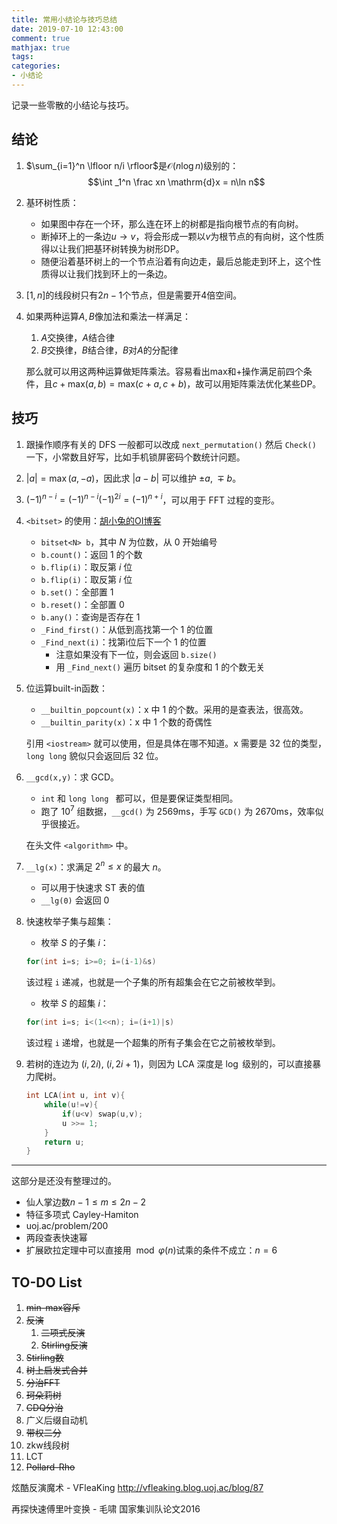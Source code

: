 ```yaml
---
title: 常用小结论与技巧总结
date: 2019-07-10 12:43:00
comment: true
mathjax: true
tags:
categories:
- 小结论
---
```


记录一些零散的小结论与技巧。

<!--more-->

## 结论

1. $\sum_{i=1}^n \lfloor n/i \rfloor$是$\mathcal{O}(n\log n)$级别的：
	$$\int _1^n \frac xn \mathrm{d}x = n\ln n$$

2. 基环树性质：
	* 如果图中存在一个环，那么连在环上的树都是指向根节点的有向树。
	* 断掉环上的一条边$u\rightarrow v$，将会形成一颗以$v$为根节点的有向树，这个性质得以让我们把基环树转换为树形DP。
	* 随便沿着基环树上的一个节点沿着有向边走，最后总能走到环上，这个性质得以让我们找到环上的一条边。

3. $[1,n]$的线段树只有$2n-1$个节点，但是需要开$4$倍空间。

4. 如果两种运算$A,B$像加法和乘法一样满足：
	1. $A$交换律，$A$结合律
	2. $B$交换律，$B$结合律，$B$对$A$的分配律

	那么就可以用这两种运算做矩阵乘法。容易看出$\mathrm{max}$和$+$操作满足前四个条件，且$c+\mathrm{max}(a,b) = \mathrm{max}(c+a,c+b)$，故可以用矩阵乘法优化某些DP。




## 技巧

1. 跟操作顺序有关的 DFS 一般都可以改成 `next_permutation()` 然后 `Check()` 一下，小常数且好写，比如手机锁屏密码个数统计问题。

2. $|a|=\max (a,-a)$，因此求 $|a-b|$ 可以维护 $\pm a,\  \mp b$。

3. $(-1)^{n-i}=(-1)^{n-i}(-1)^{2i}=(-1)^{n+i}$，可以用于 FFT 过程的变形。

4. `<bitset>` 的使用：[胡小兔的OI博客](https://www.cnblogs.com/RabbitHu/p/bitset.html)
	* `bitset<N> b`，其中 $N$ 为位数，从 $0$ 开始编号
	* `b.count()`：返回 $1$ 的个数
	* `b.flip(i)`：取反第 $i$ 位 
	* `b.flip(i)`：取反第 $i$ 位
	* `b.set()`：全部置 $1$
	* `b.reset()`：全部置 $0$
	* `b.any()`：查询是否存在 $1$
	* `_Find_first()`：从低到高找第一个 $1$ 的位置
	* `_Find_next(i)`：找第i位后下一个 $1$ 的位置
    	* 注意如果没有下一位，则会返回 `b.size()`
    	* 用 `_Find_next()` 遍历 bitset 的复杂度和 $1$ 的个数无关

5. 位运算built-in函数：
	* `__builtin_popcount(x)`：x 中 $1$ 的个数。采用的是查表法，很高效。
	* `__builtin_parity(x)`：x 中 $1$ 个数的奇偶性
	
	引用 `<iostream>` 就可以使用，但是具体在哪不知道。x 需要是 32 位的类型， `long long` 貌似只会返回后 32 位。

6. `__gcd(x,y)`：求 GCD。
	* `int` 和 `long long ` 都可以，但是要保证类型相同。
	* 跑了 $10^7$ 组数据，`__gcd()` 为 2569ms，手写 `GCD()` 为 2670ms，效率似乎很接近。

	在头文件 `<algorithm>` 中。

7. `__lg(x)`：求满足 $2^n\leq x$ 的最大 $n$。
	* 可以用于快速求 ST 表的值
	* `__lg(0)` 会返回 $0$

8. 快速枚举子集与超集：

	* 枚举 $S$ 的子集 $i$：

	```c++
	for(int i=s; i>=0; i=(i-1)&s)
	```
	
	该过程 `i` 递减，也就是一个子集的所有超集会在它之前被枚举到。


	* 枚举 $S$ 的超集 $i$：

	```c++
	for(int i=s; i<(1<<n); i=(i+1)|s)
	```

	该过程 `i` 递增，也就是一个超集的所有子集会在它之前被枚举到。

9. 若树的连边为 $(i, 2i),\ (i, 2i+1)$，则因为 LCA 深度是 $\log$ 级别的，可以直接暴力爬树。

	```c++
	int LCA(int u, int v){
		while(u!=v){
			if(u<v) swap(u,v);
			u >>= 1;
		}
		return u;
	}
	```





---

这部分是还没有整理过的。

* 仙人掌边数$n-1 \leq m \leq 2n-2$
* 特征多项式 Cayley-Hamiton
* uoj.ac/problem/200
* 两段查表快速幂
* 扩展欧拉定理中可以直接用$\mod\varphi(n)$试乘的条件不成立：$n=6$






## TO-DO List

1. ~~min-max容斥~~
2. ~~反演~~
	1. ~~二项式反演~~
	2. ~~Stirling反演~~
3. ~~Stirling数~~
4. ~~树上启发式合并~~
5. ~~分治FFT~~
6. ~~珂朵莉树~~
7. ~~CDQ分治~~
8. 广义后缀自动机
9. ~~带权二分~~
10. zkw线段树
11. LCT
12. ~~Pollard-Rho~~

炫酷反演魔术 - VFleaKing
http://vfleaking.blog.uoj.ac/blog/87

再探快速傅里叶变换 - 毛啸
国家集训队论文2016